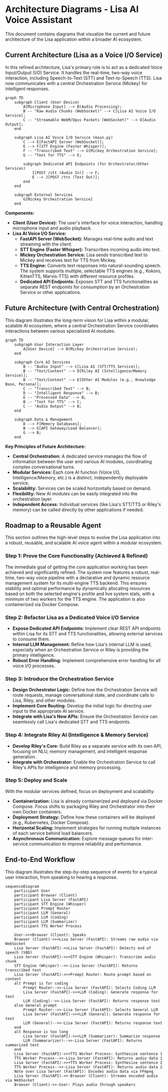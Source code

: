 # Architecture Diagrams - Lisa AI Voice Assistant

This document contains diagrams that visualize the current and future architecture of the Lisa application within a broader AI ecosystem.

## Current Architecture (Lisa as a Voice I/O Service)

In this refined architecture, Lisa's primary role is to act as a dedicated Voice Input/Output (I/O) Service. It handles the real-time, two-way voice interaction, including Speech-to-Text (STT) and Text-to-Speech (TTS). Lisa now communicates with a central Orchestration Service (Mickey) for intelligent responses.

```mermaid
graph TD
    subgraph Client (User Device)
        A[Microphone Input] --> B(Audio Processing);
        B -- "Raw Audio Chunks (WebSocket)" --> C[Lisa AI Voice I/O Service];
        C -- "Streamable WebM/Opus Packets (WebSocket)" --> D[Audio Output];
    end

    subgraph Lisa AI Voice I/O Service (main.py)
        C --> E[FastAPI Server (WebSocket)];
        E --> F[STT Engine (Faster Whisper)];
        F -- "Transcribed Text" --> G[Mickey Orchestration Service];
        G -- "Text for TTS" --> E;

        subgraph Dedicated API Endpoints (for Orchestrator/Other Services)
            I[POST /stt (Audio In)] --> F;
            E --> J[POST /tts (Text Out)];
        end
    end

    subgraph External Services
        G[Mickey Orchestration Service]
    end
```

**Components:**

*   **Client (User Device):** The user's interface for voice interaction, handling microphone input and audio playback.
*   **Lisa AI Voice I/O Service:**
    *   **FastAPI Server (WebSocket):** Manages real-time audio and text streaming with the client.
    *   **STT Engine (Faster Whisper):** Transcribes incoming audio into text.
    *   **Mickey Orchestration Service:** Lisa sends transcribed text to Mickey and receives text for TTS from Mickey.
    *   **TTS Engine:** Converts text responses into natural-sounding speech. The system supports multiple, selectable TTS engines (e.g., Kokoro, KittenTTS, Marvis-TTS) with different resource profiles.
    *   **Dedicated API Endpoints:** Exposes STT and TTS functionalities as separate REST endpoints for consumption by an Orchestration Service or other applications.

## Future Architecture (with Central Orchestration)

This diagram illustrates the long-term vision for Lisa within a modular, scalable AI ecosystem, where a central Orchestration Service coordinates interactions between various specialized AI modules.

```mermaid
graph TD
    subgraph User Interaction Layer
        A[User Device] --> B(Mickey Orchestration Service);
    end

    subgraph Core AI Services
        B -- "Audio Input" --> C[Lisa AI (STT/TTS Service)];
        B -- "Text/Context" --> D[Riley AI (Intelligence/Memory Service)];
        B -- "Text/Context" --> E[Other AI Modules (e.g., Knowledge Base, Persona)];
        C -- "Transcribed Text" --> B;
        D -- "Intelligent Response" --> B;
        E -- "Processed Data" --> B;
        B -- "Text for TTS" --> C;
        C -- "Audio Output" --> B;
    end

    subgraph Data & Management
        D --> F[Memory Databases];
        B --> G[API Gateway/Load Balancer];
        G --> B;
    end
```

**Key Principles of Future Architecture:**

*   **Central Orchestration:** A dedicated service manages the flow of information between the user and various AI modules, coordinating complex conversational turns.
*   **Modular Services:** Each core AI function (Voice I/O, Intelligence/Memory, etc.) is a distinct, independently deployable service.
*   **Scalability:** Services can be scaled horizontally based on demand.
*   **Flexibility:** New AI modules can be easily integrated into the orchestration layer.
*   **Independent Access:** Individual services (like Lisa's STT/TTS or Riley's memory) can be called directly by other applications if needed.

## Roadmap to a Reusable Agent

This section outlines the high-level steps to evolve the Lisa application into a robust, reusable, and scalable AI voice agent within a modular ecosystem.

### Step 1: Prove the Core Functionality (Achieved & Refined)

The immediate goal of getting the core application working has been achieved and significantly refined. The system now features a robust, real-time, two-way voice pipeline with a declarative and dynamic resource management system for its multi-engine TTS backend. This ensures stability and optimal performance by dynamically allocating resources based on both the selected engine's profile and live system stats, with a minimum of two workers for the TTS engine. The application is also containerized via Docker Compose.

### Step 2: Refactor Lisa as a Dedicated Voice I/O Service

*   **Expose Dedicated API Endpoints:** Implement clear REST API endpoints within Lisa for its STT and TTS functionalities, allowing external services to consume them.
*   **Internal LLM Management:** Refine how Lisa's internal LLM is used, especially when an Orchestration Service or Riley is providing the primary intelligence.
*   **Robust Error Handling:** Implement comprehensive error handling for all voice I/O processes.

### Step 3: Introduce the Orchestration Service

*   **Design Orchestrator Logic:** Define how the Orchestration Service will route requests, manage conversational state, and coordinate calls to Lisa, Riley, and other modules.
*   **Implement Core Routing:** Develop the initial logic for directing user input to the appropriate AI service.
*   **Integrate with Lisa's New APIs:** Ensure the Orchestration Service can seamlessly call Lisa's dedicated STT and TTS endpoints.

### Step 4: Integrate Riley AI (Intelligence & Memory Service)

*   **Develop Riley's Core:** Build Riley as a separate service with its own API, focusing on NLU, memory management, and intelligent response generation.
*   **Integrate with Orchestrator:** Enable the Orchestration Service to call Riley's APIs for intelligence and memory processing.

### Step 5: Deploy and Scale

With the modular services defined, focus on deployment and scalability:

*   **Containerization:** Lisa is already containerized and deployed via Docker Compose. Focus shifts to packaging Riley and Orchestrator into their own Docker containers.
*   **Deployment Strategy:** Define how these containers will be deployed (e.g., Kubernetes, Docker Compose).
*   **Horizontal Scaling:** Implement strategies for running multiple instances of each service behind load balancers.
*   **Asynchronous Communication:** Explore message queues for inter-service communication to improve reliability and performance.

## End-to-End Workflow

This diagram illustrates the step-by-step sequence of events for a typical user interaction, from speaking to hearing a response.

```mermaid
sequenceDiagram
    participant User
    participant Browser (Client)
    participant Lisa Server (FastAPI)
    participant STT Engine (Whisper)
    participant Prompt Router
    participant LLM (General)
    participant LLM (Coding)
    participant LLM (Summarizer)
    participant TTS Worker Process

    User->>+Browser (Client): Speaks
    Browser (Client)->>+Lisa Server (FastAPI): Streams raw audio via WebSocket
    Lisa Server (FastAPI)->>Lisa Server (FastAPI): Detects end of speech (VAD)
    Lisa Server (FastAPI)->>+STT Engine (Whisper): Transcribe audio chunk
    STT Engine (Whisper)-->>-Lisa Server (FastAPI): Returns transcribed text
    Lisa Server (FastAPI)->>+Prompt Router: Route prompt based on content
    alt Prompt is for coding
        Prompt Router-->>-Lisa Server (FastAPI): Selects Coding LLM
        Lisa Server (FastAPI)->>+LLM (Coding): Generate response for text
        LLM (Coding)-->>-Lisa Server (FastAPI): Returns response text
    else General prompt
        Prompt Router-->>-Lisa Server (FastAPI): Selects General LLM
        Lisa Server (FastAPI)->>+LLM (General): Generate response for text
        LLM (General)-->>-Lisa Server (FastAPI): Returns response text
    end
    alt Response is too long
        Lisa Server (FastAPI)->>+LLM (Summarizer): Summarize response
        LLM (Summararizer)-->>-Lisa Server (FastAPI): Returns summarized text
    end
    Lisa Server (FastAPI)->>+TTS Worker Process: Synthesize sentence 1
    TTS Worker Process-->>-Lisa Server (FastAPI): Returns audio data 1
    Lisa Server (FastAPI)->>+TTS Worker Process: Synthesize sentence 2
    TTS Worker Process-->>-Lisa Server (FastAPI): Returns audio data 2
    Note over Lisa Server (FastAPI): Encodes audio data via FFmpeg
    Lisa Server (FastAPI)->>-Browser (Client): Streams encoded audio via WebSocket
    Browser (Client)->>-User: Plays audio through speakers
```
